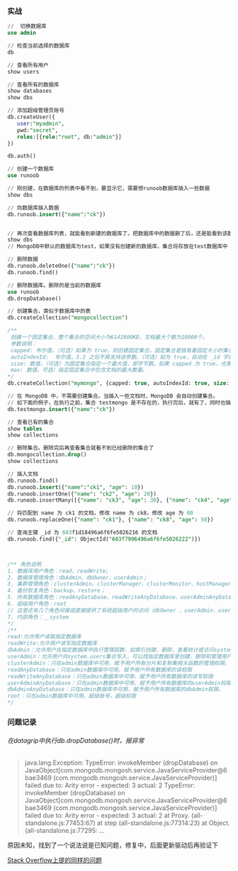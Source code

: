 ### 实战

```sql
//  切换数据库
use admin

// 检查当前选择的数据库
db

// 查看所有用户
show users

// 查看所有的数据库
show databases
show dbs

// 添加超级管理员账号
db.createUser({
   user:"myadmin",
   pwd:"secret",
   roles:[{role:"root", db:"admin"}]
})

db.auth()

// 创建一个数据库
use runoob

// 刚创建，在数据库的列表中看不到，要显示它，需要想runoob数据库插入一些数据
show dbs

// 向数据库插入数据
db.runoob.insert({"name":"ck"})


// 再次查看数据库列表，就能看到新建的数据库了。把数据库中的数据删了后，还是能看到该数据库
show dbs
// MongoDB中默认的数据库为test，如果没有创建新的数据库，集合将存放在test数据库中

// 删除数据
db.runoob.deleteOne({"name":"ck"})
db.runoob.find()

// 删除数据库。删除的是当前的数据库
use runoob
db.dropDatabase()

// 创建集合，类似于数据库中的表
db.createCollection("mongocollection")

/**
 创建一个固定集合，整个集合的空间大小为6142800KB，文档最大个数为10000个。
 参数说明：
 capped: 布尔值，（可选）如果为 true，则创建固定集合。固定集合是指有着固定大小的集合，当达到最大值时，它会自动覆盖最早的文档。当该值为 true 时，必须指定 size 参数。
 autoIndexId:  布尔值，3.2 之后不再支持该参数。（可选）如为 true，自动在 _id 字段创建索引。默认为 false。
 size: 数值，（可选）为固定集合指定一个最大值，即字节数。如果 capped 为 true，也需要指定该字段。
 max: 数值，可选）指定固定集合中包含文档的最大数量。
*/
db.createCollection("mymongo", {capped: true, autoIndexId: true, size: 6142800, max: 10000})

// 在 MongoDB 中，不需要创建集合。当插入一些文档时，MongoDB 会自动创建集合。
// 如下面的例子，在执行之前，集合 testmongo 是不存在的，执行完后，就有了，同时也插入了文档。
db.testmongo.insert({"name":"ck"})

// 查看已有的集合
show tables
show collections

// 删除集合。删除完后再查看集合就看不到已经删除的集合了
db.mongocollection.drop()
show collections

// 插入文档
db.runoob.find()
db.runoob.insert({"name":"ck1", "age": 10})
db.runoob.insertOne({"name": "ck2", "age": 20})
db.runoob.insertMany([{"name": "ck3", "age": 30}, {"name": "ck4", "age": 40}])

// 将匹配到 name 为 ck1 的文档，修改 name 为 ck8，修改 age 为 80
db.runoob.replaceOne({"name": "ck1"}, {"name": "ck8", "age": 50})

// 查询主键 _id 为 603f1d18496a6f6fe5026216 的文档
db.runoob.find({"_id": ObjectId("603f7996496a6f6fe5026222")})



/** 角色说明
1. 数据库用户角色：read、readWrite;
2. 数据库管理角色：dbAdmin、dbOwner、userAdmin；
3. 集群管理角色：clusterAdmin、clusterManager、clusterMonitor、hostManager；
4. 备份恢复角色：backup、restore；
5. 所有数据库角色：readAnyDatabase、readWriteAnyDatabase、userAdminAnyDatabase、dbAdminAnyDatabase
6. 超级用户角色：root
// 这里还有几个角色间接或直接提供了系统超级用户的访问（dbOwner 、userAdmin、userAdminAnyDatabase）
7. 内部角色：__system
*/
/**
read:允许用户读取指定数据库
readWrite:允许用户读写指定数据库
dbAdmin：允许用户在指定数据库中执行管理函数，如索引创建、删除，查看统计或访问system.profile
userAdmin：允许用户向system.users集合写入，可以找指定数据库里创建、删除和管理用户
clusterAdmin：只在admin数据库中可用，赋予用户所有分片和复制集相关函数的管理权限。
readAnyDatabase：只在admin数据库中可用，赋予用户所有数据库的读权限
readWriteAnyDatabase：只在admin数据库中可用，赋予用户所有数据库的读写权限
userAdminAnyDatabase：只在admin数据库中可用，赋予用户所有数据库的userAdmin权限
dbAdminAnyDatabase：只在admin数据库中可用，赋予用户所有数据库的dbAdmin权限。
root：只在admin数据库中可用。超级账号，超级权限
*/


```



### 问题记录

###### 在datagrip中执行db.dropDatabase()时，报异常

> java.lang.Exception: TypeError: invokeMember (dropDatabase) on JavaObject[com.mongodb.mongosh.service.JavaServiceProvider@6bae3469 (com.mongodb.mongosh.service.JavaServiceProvider)] failed due to: Arity error - expected: 3 actual: 2 TypeError: invokeMember (dropDatabase) on JavaObject[com.mongodb.mongosh.service.JavaServiceProvider@6bae3469 (com.mongodb.mongosh.service.JavaServiceProvider)] failed due to: Arity error - expected: 3 actual: 2 at Proxy.<anonymous> (all-standalone.js:77453:67) at step (all-standalone.js:77314:23) at Object.<anonymous> (all-standalone.js:77295: ...

原因未知，找到了一个说法说是已知问题，修复中，后面更新驱动后再验证下

[Stack Overflow上提的同样的问题](https://stackoverflow.com/questions/64411218/drop-database-in-datagrip-jetbrains)

